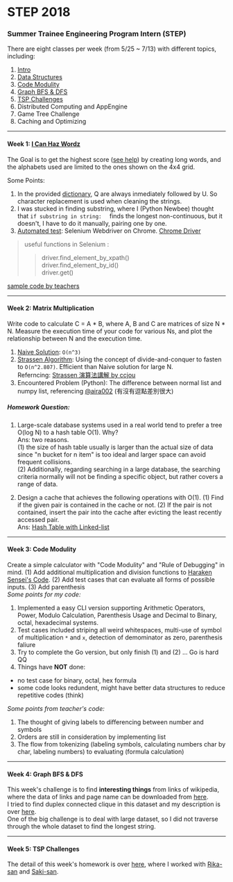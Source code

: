 # STEP 2018 

### Summer Trainee Engineering Program Intern (STEP)
There are eight classes per week (from 5/25 ~ 7/13) with different topics, including:  
1. [Intro](#week-1-i-can-haz-wordz)  
2. [Data Structures](#week-2-matrix-multiplication)  
3. [Code Modulity](#week-3-code-modulity)  
4. [Graph BFS & DFS](#week-4-graph-bfs-&-dfs)  
5. [TSP Challenges](#week-5-tsp-challenges)  
6. Distributed Computing and AppEngine  
7. Game Tree Challenge  
8. Caching and Optimizing  

************************************
#### Week 1: [I Can Haz Wordz](https://icanhazwordz.appspot.com/") 
The Goal is to get the highest score ([see help](https://icanhazwordz.appspot.com/help)) by creating long words, and the alphabets used are limited to the ones shown on the 4x4 grid.  

Some Points:  
1. In the provided [dictionary](https://icanhazwordz.appspot.com/dictionary.words), Q are always inmediately followed by U. So character replacement is used when cleaning the strings.  
2. I was stucked in finding substring, where I (Python Newbee) thought that `` if substring in string:   `` finds the longest non-continuous, but it doesn't, I have to do it manually, pairing one by one.
3. [Automated test](https://github.com/jachline28/STEP-2018/blob/master/week1/auto.py): Selenium Webdriver on Chrome. [Chrome Driver](http://chromedriver.chromium.org/) 
> useful functions in Selenium :
> > driver.find\_element\_by\_xpath()  
> > driver.find\_element\_by\_id()  
> > driver.get()   

[sample code by teachers](https://github.com/step2018/idohazwordz)
************************************
#### Week 2: Matrix Multiplication
Write code to calculate C = A * B, where A, B and C are matrices of size N * N. Measure the execution time of your code for various Ns, and plot the relationship between N and the execution time.


1. [Naive Solution](https://github.com/jachline28/STEP-2018/blob/master/week2/matrix.py): `O(n^3)` 
2. [Strassen Algorithm](https://github.com/jachline28/STEP-2018/blob/master/week2/Strassen.py): Using the concept of divide-and-conquer to fasten to `O(n^2.807)`. Efficient than Naive solution for large N.  
	Referncing: [Strassen 演算法講解 by ccjou](https://ccjou.wordpress.com/2013/06/04/%E5%88%86%E6%B2%BB%E7%9F%A9%E9%99%A3%E4%B9%98%E6%B3%95%E2%94%80%E2%94%80strassen-%E6%BC%94%E7%AE%97%E6%B3%95/)   
3. Encountered Problem (Python): The difference between normal list and numpy list, referencing [@aira002](https://qiita.com/aira002/items/50f0b58f57eba1ca2183) (有沒有逗點差別很大)  

##### Homework Question:    
1. Large-scale database systems used in a real world tend to prefer a tree O(log N) to a hash table O(1). Why?    
Ans: two reasons.  
(1) the size of hash table usually is larger than the actual size of data since "n bucket for n item" is too ideal and larger space can avoid frequent collisions.  
(2) Additionally, regarding searching in a large database, the searching criteria normally will not be finding a specific object, but rather covers a range of data.   

2. Design a cache that achieves the following operations with O(1). (1) Find if the given pair is contained in the cache or not. (2) If the pair is not contained, insert the pair into the cache after evicting the least recently accessed pair.   
Ans: [Hash Table with Linked-list](https://github.com/jachline28/STEP-2018/blob/master/week2/Q3.jpg)  

************************************
#### Week 3: Code Modulity  
Create a simple calculator with "Code Modulity" and "Rule of Debugging" in mind. (1) Add additional multiplication and division functions to  [Haraken Sensei's Code](https://github.com/xharaken/step2015/blob/master/calculator_modularize_2.py). (2) Add test cases that can evaluate all forms of possible inputs. (3) Add parenthesis   
*Some points for my code:*      
1. Implemented a easy CLI version supporting  Arithmetic Operators, Power, Modulo Calculation, Parenthesis Usage and Decimal to Binary, octal, hexadecimal systems.   
2. Test cases included striping all weird whitespaces, multi-use of symbol of multiplication `*` and `x`, detection of demominator as zero, parenthesis faliure   
3. Try to complete the Go version, but only finish (1) and (2) ... Go is hard QQ    
4. Things have **NOT** done:    
- no test case for binary, octal, hex formula   
- some code looks redundent, might have better data structures to reduce repetitive codes (think)   

*Some points from teacher's code:*   
1. The thought of giving labels to differencing between number and symbols    
2. Orders are still in consideration by implementing list   
3. The flow from tokenizing (labeling symbols, calculating numbers char by char, labeling numbers) to evaluating (formula calculation)    

************************************
#### Week 4: Graph BFS & DFS
This week's challenge is to find **interesting things** from links of wikipedia, where the data of links and page name can be downloaded from [here](https://drive.google.com/file/d/1HT6OiQgG0wfeC0xulLfuWqq7y4KT4xHW/view).   
I tried to find duplex connected clique in this dataset and my description is over [here](https://docs.google.com/document/d/16pQmg6Riw1BNAM6ijPzmBL7mH6uyTS4PaXDhCw4AmLs/edit).   
One of the big challenge is to deal with large dataset, so I did not traverse through the whole dataset to find the longest string.  

************************************
#### Week 5: TSP Challenges  

The detail of this week's homework is over [here](https://github.com/rika77/google-step-tsp), where I worked with [Rika-san](https://github.com/rika77) and [Saki-san](https://github.com/h54k3y).